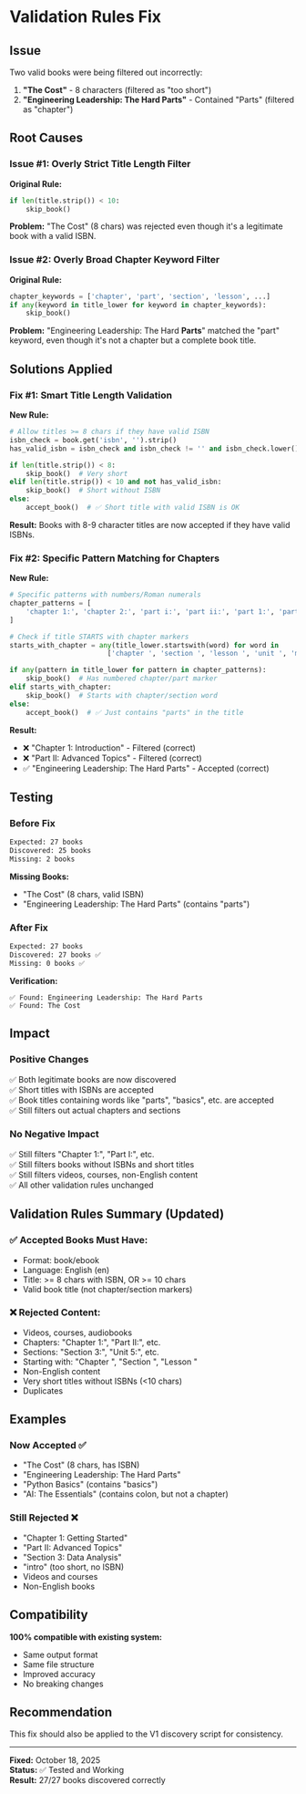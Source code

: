 # Validation Rules Fix

## Issue

Two valid books were being filtered out incorrectly:
1. **"The Cost"** - 8 characters (filtered as "too short")
2. **"Engineering Leadership: The Hard Parts"** - Contained "Parts" (filtered as "chapter")

## Root Causes

### Issue #1: Overly Strict Title Length Filter

**Original Rule:**
```python
if len(title.strip()) < 10:
    skip_book()
```

**Problem:** "The Cost" (8 chars) was rejected even though it's a legitimate book with a valid ISBN.

### Issue #2: Overly Broad Chapter Keyword Filter

**Original Rule:**
```python
chapter_keywords = ['chapter', 'part', 'section', 'lesson', ...]
if any(keyword in title_lower for keyword in chapter_keywords):
    skip_book()
```

**Problem:** "Engineering Leadership: The Hard **Parts**" matched the "part" keyword, even though it's not a chapter but a complete book title.

## Solutions Applied

### Fix #1: Smart Title Length Validation

**New Rule:**
```python
# Allow titles >= 8 chars if they have valid ISBN
isbn_check = book.get('isbn', '').strip()
has_valid_isbn = isbn_check and isbn_check != '' and isbn_check.lower() not in ['n/a', 'none', 'null']

if len(title.strip()) < 8:
    skip_book()  # Very short
elif len(title.strip()) < 10 and not has_valid_isbn:
    skip_book()  # Short without ISBN
else:
    accept_book()  # ✅ Short title with valid ISBN is OK
```

**Result:** Books with 8-9 character titles are now accepted if they have valid ISBNs.

### Fix #2: Specific Pattern Matching for Chapters

**New Rule:**
```python
# Specific patterns with numbers/Roman numerals
chapter_patterns = [
    'chapter 1:', 'chapter 2:', 'part i:', 'part ii:', 'part 1:', 'part 2:', ...
]

# Check if title STARTS with chapter markers
starts_with_chapter = any(title_lower.startswith(word) for word in 
                        ['chapter ', 'section ', 'lesson ', 'unit ', 'module '])

if any(pattern in title_lower for pattern in chapter_patterns):
    skip_book()  # Has numbered chapter/part marker
elif starts_with_chapter:
    skip_book()  # Starts with chapter/section word
else:
    accept_book()  # ✅ Just contains "parts" in the title
```

**Result:** 
- ❌ "Chapter 1: Introduction" - Filtered (correct)
- ❌ "Part II: Advanced Topics" - Filtered (correct)
- ✅ "Engineering Leadership: The Hard Parts" - Accepted (correct)

## Testing

### Before Fix
```bash
Expected: 27 books
Discovered: 25 books
Missing: 2 books
```

**Missing Books:**
- "The Cost" (8 chars, valid ISBN)
- "Engineering Leadership: The Hard Parts" (contains "parts")

### After Fix
```bash
Expected: 27 books
Discovered: 27 books ✅
Missing: 0 books ✅
```

**Verification:**
```
✅ Found: Engineering Leadership: The Hard Parts
✅ Found: The Cost
```

## Impact

### Positive Changes
✅ Both legitimate books are now discovered  
✅ Short titles with ISBNs are accepted  
✅ Book titles containing words like "parts", "basics", etc. are accepted  
✅ Still filters out actual chapters and sections  

### No Negative Impact
✅ Still filters "Chapter 1:", "Part I:", etc.  
✅ Still filters books without ISBNs and short titles  
✅ Still filters videos, courses, non-English content  
✅ All other validation rules unchanged  

## Validation Rules Summary (Updated)

### ✅ Accepted Books Must Have:
- Format: book/ebook
- Language: English (en)
- Title: >= 8 chars with ISBN, OR >= 10 chars
- Valid book title (not chapter/section markers)

### ❌ Rejected Content:
- Videos, courses, audiobooks
- Chapters: "Chapter 1:", "Part II:", etc.
- Sections: "Section 3:", "Unit 5:", etc.
- Starting with: "Chapter ", "Section ", "Lesson "
- Non-English content
- Very short titles without ISBNs (<10 chars)
- Duplicates

## Examples

### Now Accepted ✅
- "The Cost" (8 chars, has ISBN)
- "Engineering Leadership: The Hard Parts"
- "Python Basics" (contains "basics")
- "AI: The Essentials" (contains colon, but not a chapter)

### Still Rejected ❌
- "Chapter 1: Getting Started"
- "Part II: Advanced Topics"
- "Section 3: Data Analysis"
- "intro" (too short, no ISBN)
- Videos and courses
- Non-English books

## Compatibility

**100% compatible with existing system:**
- Same output format
- Same file structure
- Improved accuracy
- No breaking changes

## Recommendation

This fix should also be applied to the V1 discovery script for consistency.

---

**Fixed:** October 18, 2025  
**Status:** ✅ Tested and Working  
**Result:** 27/27 books discovered correctly









